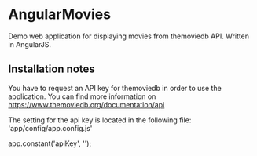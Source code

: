 ﻿# AngularMovies
Demo web application for displaying movies from themoviedb API. Written in AngularJS.

## Installation notes
You have to request an API key for themoviedb in order to use the application. 
You can find more information on https://www.themoviedb.org/documentation/api

The setting for the api key is located in the following file: 'app/config/app.config.js'

app.constant('apiKey', '<enter key here>');
